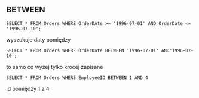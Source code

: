 ## BETWEEN

`SELECT * FROM Orders WHERE OrderDAte >= '1996-07-01' AND OrderDate <= '1996-07-10';`

wyszukuje daty pomiędzy 


`SELECT * FROM Orders WHERE OrderDate BETWEEN '1996-07-01' AND'1996-07-10';`

to samo co wyżej tylko krócej zapisane 


`SELECT * FROM Orders WHERE EmployeeID BETWEEN 1 AND 4`

id pomiędzy 1 a 4 